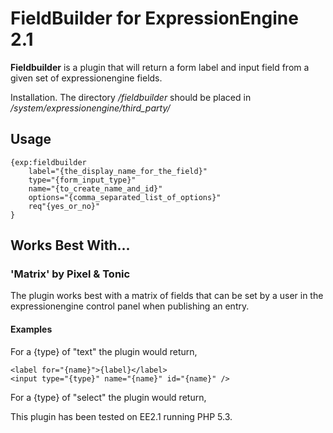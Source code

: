 FieldBuilder for ExpressionEngine 2.1
=========

**Fieldbuilder** is a plugin that will return a form label and input field from a given set of expressionengine fields.

Installation. The directory */fieldbuilder* should be placed in */system/expressionengine/third_party/*

## Usage

	{exp:fieldbuilder 
		label="{the_display_name_for_the_field}" 
		type="{form_input_type}"
		name="{to_create_name_and_id}"
		options="{comma_separated_list_of_options}" 
		req"{yes_or_no}"
	}

## Works Best With...

### 'Matrix' by Pixel & Tonic

The plugin works best with a matrix of fields that can be set by a user in the expressionengine control panel when publishing an entry.

#### Examples

For a {type} of "text" the plugin would return,


	<label for="{name}">{label}</label>  
	<input type="{type}" name="{name}" id="{name}" />  

	
For a {type} of "select" the plugin would return,

	
	
This plugin has been tested on EE2.1 running PHP 5.3.